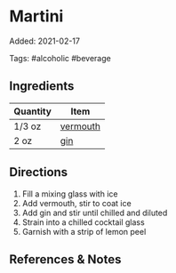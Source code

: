 # Martini

Added: 2021-02-17

Tags: #alcoholic #beverage

## Ingredients

| Quantity | Item                                    |
| -------- | --------------------------------------- |
| 1/3 oz   | [vermouth](../_ingredients/vermouth.md) |
| 2 oz     | [gin](../_ingredients/gin.md)           |

## Directions

1. Fill a mixing glass with ice
2. Add vermouth, stir to coat ice
3. Add gin and stir until chilled and diluted
4. Strain into a chilled cocktail glass
5. Garnish with a strip of lemon peel

## References & Notes

[^1]: Original recipe: The Periodic Table of Cocktails
